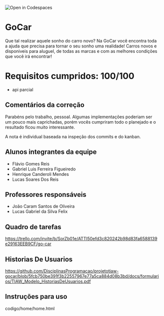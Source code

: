 ![Open in Codespaces](https://classroom.github.com/assets/open-in-codespaces-abfff4d4e15f9e1bd8274d9a39a0befe03a0632bb0f153d0ec72ff541cedbe34.svg)
# GoCar
Que tal realizar aquele sonho do carro novo? Na GoCar você encontra toda a ajuda que precisa para tornar o seu sonho uma realidade! Carros novos e disponiveis para aluguel, de todas as marcas e com as melhores condições que você irá encontrar!

# Requisitos cumpridos: 100/100
  - api parcial
  
## Comentários da correção

Parabéns pelo trabalho, pessoal. Algumas implementações poderiam ser um pouco mais caprichadas, porém vocês cumpriram todo o planejado e o resultado ficou muito interessante. 

A nota é individual baseada na inspeção dos commits e do kanban.

## Alunos integrantes da equipe

* Flávio Gomes Reis
* Gabriel Luis Ferreira Figueiredo
* Henrique Canderoli Mendes
* Lucas Soares Dos Reis


## Professores responsáveis

* João Caram Santos de Oliveira
* Lucas Gabriel da Silva Felix

## Quadro de tarefas
https://trello.com/invite/b/SorZb01e/ATTI50efd3c820242b98d83fa6588139e29163EEB9CF/go-car

## Historias De Usuarios
https://github.com/DisciplinasProgramacao/projetotiaw-gocar/blob/5fcb750be391f3b22557967e77a5ca884d08b3bd/docs/formularios/TIAW_Modelo_HistoriasDeUsuarios.pdf

## Instruções para uso
codigo/home/home.html
